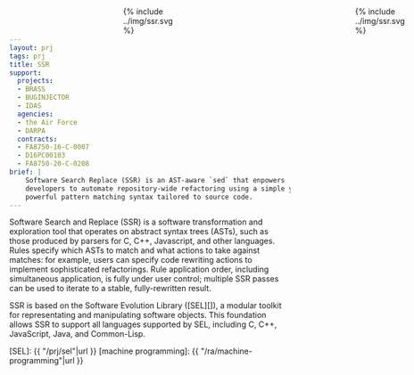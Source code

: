 ```yaml
---
layout: prj
tags: prj
title: SSR
support:
  projects:
  - BRASS
  - BUGINJECTOR
  - IDAS
  agencies:
  - the Air Force
  - DARPA
  contracts:
  - FA8750-16-C-0007
  - D16PC00103
  - FA8750-20-C-0208
brief: |
    Software Search Replace (SSR) is an AST-aware `sed` that enpowers
    developers to automate repository-wide refactoring using a simple yet
    powerful pattern matching syntax tailored to source code.
---
```


<div class="w3-hide-medium w3-hide-small" style="display:absolute;width:100px;position:fixed;top:12px;right:12px;">
  {% include ../img/ssr.svg %}
</div>
<div class="w3-hide-large" style="display:absolute;width:100px;position:fixed;top:12px;right:45%;width:10%;">
  {% include ../img/ssr.svg %}
</div>

Software Search and Replace (SSR) is a software transformation and
exploration tool that operates on abstract syntax trees (ASTs), such
as those produced by parsers for C, C++, Javascript, and other
languages. Rules specify which ASTs to match and what actions to take
against matches: for example, users can specify code rewriting actions
to implement sophisticated refactorings. Rule application order,
including simultaneous application, is fully under user control;
multiple SSR passes can be used to iterate to a stable,
fully-rewritten result.

SSR is based on the Software Evolution Library ([SEL][]), a modular
toolkit for representating and manipulating software objects. This
foundation allows SSR to support all languages supported by SEL,
including C, C++, JavaScript, Java, and Common-Lisp.

[SEL]: {{ "/prj/sel"|url }}
[machine programming]: {{ "/ra/machine-programming"|url }}
